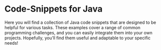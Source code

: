 # Code-Snippets for Java

Here you will find a collection of Java code snippets that are designed to be helpful for various tasks. These examples cover a range of common programming challenges, and you can easily integrate them into your own projects. Hopefully, you’ll find them useful and adaptable to your specific needs!
